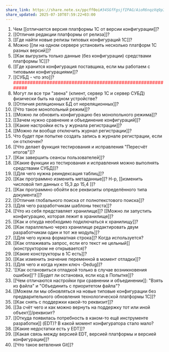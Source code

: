 ```yaml
---
share_link: https://share.note.sx/ppcff0oi#34SGfFgsjfIPAG/AioR6nqzXq9pIHuP2Ka+6ipxhiyQ
share_updated: 2025-07-10T07:59:22+03:00
---
```

1. Чем [[отличается версия платформы 1С от версии конфигурации]]?
2. [[Отличия редакции платформы от релиза]]?
3. [[Где найти новые релизы типовых конфигураций 1С]]?
4. Можно [[ли на одном сервере установить несколько платформ 1С разных версий]]?
5. [[Как выгрузить только данные (без конфигурации) средствами платформы 1С]]?
6. [[Где хранится конфигурация поставщика, если мы работаем с типовыми конфигурациями]]?
7. [[СУБД - что это]]? <span style="color:rgb(255, 0, 0)">###########################################################</span>
8. Могут ли все три "звена" (клиент, сервер 1С и сервер СУБД) физически быть на одном устройстве?
9. [[Отличия реляционных БД от нереляционных]]?
10. [[Что такое монопольный режим]]?
11. [[Можно ли обновить конфигурацию без монопольного режима]]?
12. [[Зачем нужно сравнение и объединение конфигураций]]?
13. [[Какие настройки есть у журнала регистрации]]?
14. [[Можно ли вообще отключить журнал регистрации]]?
15. Что будет при попытке создать запись в журнале регистрации, если он отключен?
16. [[Что делает функция тестирования и исправления "Пересчёт итогов"]]?
17. [[Как завершить сеансы пользователей]]?
18. [[Какие функции из тестирования и исправления можно выполнять средствами СУБД]]?
19. [[Для чего нужна реиндексация таблиц]]?
20. [[Как программно изменить метаданные]]? Н-р, [[изменить числовой тип данных с 15,3 до 15,4 ]]?
21. [[Как программно обойти все реквизиты определённого типа документа]]?
22. [[Отличия глобального поиска от полнотекстового поиска]]?
23. [[Для чего разработчикам шаблоны текста]]?
24. [[Что из себя представляет хранилище]]? [[Можно ли запустить конфигурацию, которая лежит в хранилище]]?
25. [[Как и откуда необходимо подключаться к хранилищу]]?
26. [[Как параллельно через хранилище редактировать двум разработчикам один и тот же модуль]]?
27. [[Для чего нужна форматная строка]]? Когда используется?
28. [[Как отлаживать запрос, если его текст не цельный]] (конструктором не открывается)?
29. [[Какие конструкторы в 1С есть]]?
30. [[Как изменить значение переменной в момент отладки]]?
31. [[Для чего и когда нужен ключ -Dedug]]?
32. '[[Как остановиться отладкой только в случае возникновения ошибки]]'? [[Будет ли остановка, если код в Попытке]]?
33. [[Чем отличаются настройки при сравнении и объединении]]: "Взять из файла" и "Объединить с приоритетом файла"?
34. [[Можем ли мы обновляться на новые типовые конфигурации без предварительного обновления технологической платформы 1С]]?
35. [[Как снять с поддержки какой-то реквизит]]?
36. [[За счёт чего и как можно вернуть на поддержку тот или иной объект]]/реквизит?
37. [[Откуда появилась потребность в каком-то ещё инструменте разработки]] (EDT)? В какой момент конфигуратора стало мало?
38. [[Какие недостатки есть у EDT]]?
39. [[Какая связь между версией EDT, версией платформы и версией конфигурации]]?
40. [[Что такое ветвления Git]]?
